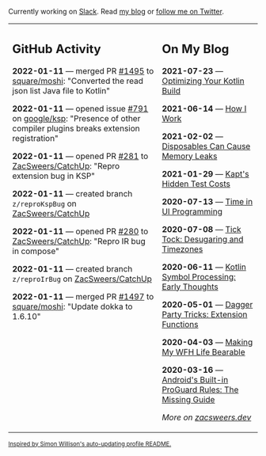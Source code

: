 Currently working on [Slack](https://slack.com/). Read [my blog](https://zacsweers.dev/) or [follow me on Twitter](https://twitter.com/ZacSweers).

<table><tr><td valign="top" width="60%">

## GitHub Activity
<!-- githubActivity starts -->
**2022-01-11** — merged PR [#1495](https://github.com/square/moshi/pull/1495) to [square/moshi](https://github.com/square/moshi): "Converted the read json list Java file to Kotlin"

**2022-01-11** — opened issue [#791](https://github.com/google/ksp/issues/791) on [google/ksp](https://github.com/google/ksp): "Presence of other compiler plugins breaks extension registration"

**2022-01-11** — opened PR [#281](https://github.com/ZacSweers/CatchUp/pull/281) to [ZacSweers/CatchUp](https://github.com/ZacSweers/CatchUp): "Repro extension bug in KSP"

**2022-01-11** — created branch `z/reproKspBug` on [ZacSweers/CatchUp](https://github.com/ZacSweers/CatchUp)

**2022-01-11** — opened PR [#280](https://github.com/ZacSweers/CatchUp/pull/280) to [ZacSweers/CatchUp](https://github.com/ZacSweers/CatchUp): "Repro IR bug in compose"

**2022-01-11** — created branch `z/reproIrBug` on [ZacSweers/CatchUp](https://github.com/ZacSweers/CatchUp)

**2022-01-11** — merged PR [#1497](https://github.com/square/moshi/pull/1497) to [square/moshi](https://github.com/square/moshi): "Update dokka to 1.6.10"
<!-- githubActivity ends -->
</td><td valign="top" width="40%">

## On My Blog
<!-- blog starts -->
**2021-07-23** — [Optimizing Your Kotlin Build](https://www.zacsweers.dev/optimizing-your-kotlin-build/)

**2021-06-14** — [How I Work](https://www.zacsweers.dev/how-i-work/)

**2021-02-02** — [Disposables Can Cause Memory Leaks](https://www.zacsweers.dev/disposables-can-cause-memory-leaks/)

**2021-01-29** — [Kapt's Hidden Test Costs](https://www.zacsweers.dev/kapts-hidden-test-costs/)

**2020-07-13** — [Time in UI Programming](https://www.zacsweers.dev/time-in-ui/)

**2020-07-08** — [Tick Tock: Desugaring and Timezones](https://www.zacsweers.dev/ticktock-desugaring-timezones/)

**2020-06-11** — [Kotlin Symbol Processing: Early Thoughts](https://www.zacsweers.dev/kotlin-symbol-processor-early-thoughts/)

**2020-05-01** — [Dagger Party Tricks: Extension Functions](https://www.zacsweers.dev/dagger-party-tricks-extension-functions/)

**2020-04-03** — [Making My WFH Life Bearable](https://www.zacsweers.dev/making-wfh-life-bearable/)

**2020-03-16** — [Android's Built-in ProGuard Rules: The Missing Guide](https://www.zacsweers.dev/android-proguard-rules/)
<!-- blog ends -->
_More on [zacsweers.dev](https://zacsweers.dev/)_
</td></tr></table>

<sub><a href="https://simonwillison.net/2020/Jul/10/self-updating-profile-readme/">Inspired by Simon Willison's auto-updating profile README.</a></sub>